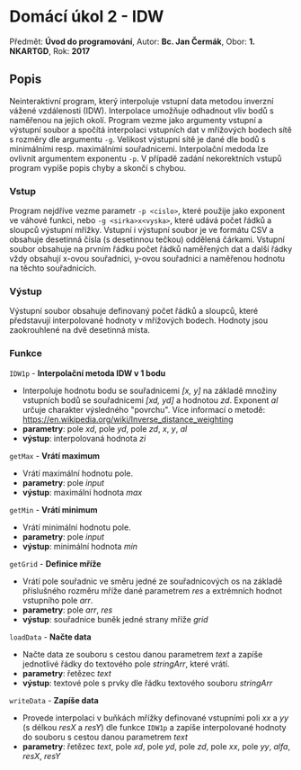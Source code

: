# Domácí úkol 2 - IDW


Předmět: **Úvod do programování**, Autor: **Bc. Jan Čermák**, Obor: **1. NKARTGD**, Rok: **2017**



## Popis

Neinteraktivní program, který interpoluje vstupní data metodou inverzní vážené vzdálenosti (IDW). Interpolace umožňuje odhadnout vliv bodů s naměřenou na jejich okolí. Program vezme jako argumenty vstupní a výstupní soubor a spočítá interpolaci vstupních dat v mřížových bodech sítě s rozměry dle argumentu `-g`. Velikost výstupní sítě je dané dle bodů s minimálními resp. maximálními souřadnicemi. Interpolační medoda lze ovlivnit argumentem exponentu `-p`. V případě zadání nekorektních vstupů program vypíše popis chyby a skončí s chybou.

### Vstup

Program nejdříve vezme parametr `-p <cislo>`, které použije jako exponent ve váhové funkci, nebo `-g <sirka>x<vyska>`, které udává počet řádků a sloupců výstupní mřížky. Vstupní i výstupní soubor je ve formátu CSV a obsahuje desetinná čísla (s desetinnou tečkou) oddělená čárkami. Vstupní soubor obsahuje na prvním řádku počet řádků naměřených dat a další řádky vždy obsahují x-ovou souřadnici, y-ovou souřadnici a naměřenou hodnotu na těchto souřadnicích.

### Výstup

Výstupní soubor obsahuje definovaný počet řádků a sloupců, které představují interpolované hodnoty v mřížových bodech. Hodnoty jsou zaokrouhlené na dvě desetinná místa.


### Funkce

`IDW1p` - **Interpolační metoda IDW v 1 bodu**
- Interpoluje hodnotu bodu se souřadnicemi *[x, y]* na základě množiny vstupních bodů se souřadnicemi *[xd, yd]* a hodnotou *zd*. Exponent *al* určuje charakter výsledného "povrchu". Více informací o metodě: https://en.wikipedia.org/wiki/Inverse_distance_weighting
- **parametry**: pole *xd*, pole *yd*, pole *zd*, *x*, *y*, *al*
- **výstup**: interpolovaná hodnota *zi*

`getMax` - **Vrátí maximum**
- Vrátí maximální hodnotu pole.
- **parametry**: pole *input*
- **výstup**: maximální hodnota *max*

`getMin` - **Vrátí minimum**
- Vrátí minimální hodnotu pole.
- **parametry**: pole *input*
- **výstup**: minimální hodnota *min*

`getGrid` - **Definice mříže**
- Vrátí pole souřadnic ve směru jedné ze souřadnicových os na základě příslušného rozměru mříže dané parametrem *res* a extrémních hodnot vstupního pole *arr*.
- **parametry**: pole *arr*, *res*
- **výstup**: souřadnice buněk jedné strany mříže *grid*

`loadData` - **Načte data**
- Načte data ze souboru s cestou danou parametrem *text* a zapíše jednotlivé řádky do textového pole *stringArr*, které vrátí.
- **parametry**: řetězec *text*
- **výstup**: textové pole s prvky dle řádku textového souboru *stringArr*

`writeData` - **Zapíše data**
- Provede interpolaci v buňkách mřížky definované vstupními poli *xx* a *yy* (s délkou *resX* a *resY*) dle funkce `IDW1p` a zapíše interpolované hodnoty do souboru s cestou danou parametrem *text*
- **parametry**: řetězec *text*, pole *xd*, pole *yd*, pole *zd*, pole *xx*, pole *yy*, *alfa*, *resX*, *resY*
